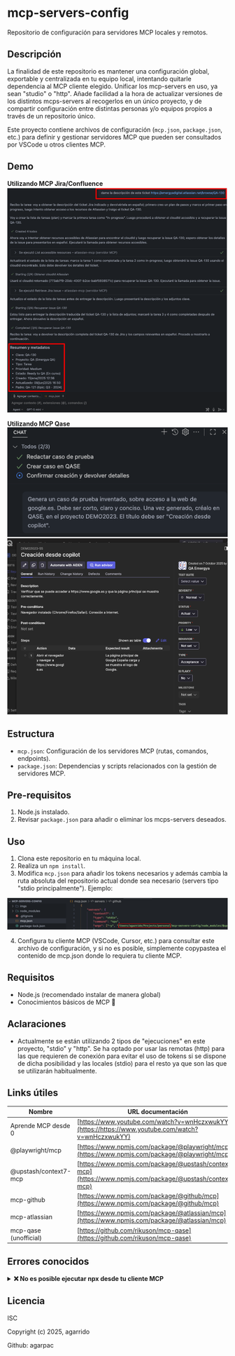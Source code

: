 # mcp-servers-config

Repositorio de configuración para servidores MCP locales y remotos.

## Descripción
La finalidad de este repositorio es mantener una configuración global, exportable y centralizada en tu equipo local, intentando quitarle dependencia al MCP cliente elegido. Unificar los mcp-servers en uso, ya sean "studio" o "http". Añade facilidad a la hora de actualizar versiones de los distintos mcps-servers al recogerlos en un único proyecto, y de compartir configuración entre distintas personas y/o equipos propios a través de un repositorio único.

Este proyecto contiene archivos de configuración (`mcp.json`, `package.json`, etc.) para definir y gestionar servidores MCP que pueden ser consultados por VSCode u otros clientes MCP.

## Demo
<strong>Utilizando MCP Jira/Confluence</strong>
![alt text](imgs/image-jira.png)

<strong>Utilizando MCP Qase</strong>
![alt text](imgs/image-qase-1.png)
![alt text](imgs/image-qase-2.png)

## Estructura
- `mcp.json`: Configuración de los servidores MCP (rutas, comandos, endpoints).
- `package.json`: Dependencias y scripts relacionados con la gestión de servidores MCP.

## Pre-requisitos
1. Node.js instalado.
2. Revisar `package.json` para añadir o eliminar los mcps-servers deseados.

## Uso
1. Clona este repositorio en tu máquina local.
2. Realiza un `npm install`.
3. Modifica `mcp.json` para añadir los tokens necesarios y además cambia la ruta absoluta del repositorio actual donde sea necesario (servers tipo "stdio principalmente"). Ejemplo:

![alt text](imgs/image.png)

4. Configura tu cliente MCP (VSCode, Cursor, etc.) para consultar este archivo de configuración, y si no es posible, simplemente copypastea el contenido de mcp.json donde lo requiera tu cliente MCP.

## Requisitos
- Node.js (recomendado instalar de manera global)
- Conocimientos básicos de MCP 🤠

## Aclaraciones
- Actualmente se están utilizando 2 tipos de "ejecuciones" en este proyecto, "stdio" y "http". Se ha optado por usar las remotas (http) para las que requieren de conexión para evitar el uso de tokens si se dispone de dicha posibilidad y las locales (stdio) para el resto ya que son las que se utilizarán habitualmente.

## Links útiles

| Nombre                   | URL documentación |
|--------------------------|-------------------------------|
| Aprende MCP desde 0          | [https://www.youtube.com/watch?v=wnHczxwukYY](https://https://www.youtube.com/watch?v=wnHczxwukYY) |
| @playwright/mcp          | [https://www.npmjs.com/package/@playwright/mcp](https://www.npmjs.com/package/@playwright/mcp) |
| @upstash/context7-mcp    | [https://www.npmjs.com/package/@upstash/context7-mcp](https://www.npmjs.com/package/@upstash/context7-mcp) |
| mcp-github               | [https://www.npmjs.com/package/@github/mcp](https://www.npmjs.com/package/@github/mcp) |
| mcp-atlassian            | [https://www.npmjs.com/package/@atlassian/mcp](https://www.npmjs.com/package/@atlassian/mcp) |
| mcp-qase (unofficial)           | [https://github.com/rikuson/mcp-qase](https://github.com/rikuson/mcp-qase) |

## Errores conocidos

<details>
	<summary><strong>❌ No es posible ejecutar npx desde tu cliente MCP</strong></summary>
	<ul>
		<li><strong>Causa:</strong> Node.js no está instalado globalmente en tu equipo.</li>
		<li><strong>Solución:</strong> Instala Node.js de forma global desde <a href="https://nodejs.org/es/download/">nodejs.org</a> y asegúrate de que <code>npx</code> funciona en tu terminal.</li>
	</ul>
</details>

## Licencia
ISC

Copyright (c) 2025, agarrido

Github: agarpac
